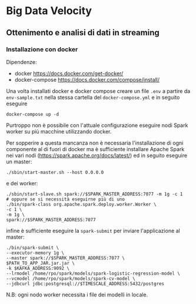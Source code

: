 # Big Data Velocity
## Ottenimento e analisi di dati in streaming

### Installazione con docker

Dipendenze:  
* docker https://docs.docker.com/get-docker/
* docker-compose https://docs.docker.com/compose/install/

Una volta installati docker e docker compose
creare un file `.env` a partire da `env-sample.txt` nella stessa cartella del `docker-compose.yml` e in seguito eseguire
```
docker-compose up -d
```

Purtroppo non è possibile con l'attuale configurazione eseguire nodi Spark worker su più macchine utilizzando docker.

Per sopperire a questa mancanza non è necessaria l'installazione di ogni componente al di fuori di docker ma è sufficiente installare Apache Spark nei vari nodi (https://spark.apache.org/docs/latest/) ed in seguito eseguire un master:
```
./sbin/start-master.sh --host 0.0.0.0
```
e dei worker:
```
./sbin/start-slave.sh spark://$SPARK_MASTER_ADDRESS:7077 -m 1g -c 1
# oppure se si necessità eseguirne più di uno
./bin/spark-class org.apache.spark.deploy.worker.Worker \
-c 1 \
-m 1g \
spark://$SPARK_MASTER_ADDRESS:7077
```
infine è sufficiente eseguire la `spark-submit` per inviare l'applicazione al master:
```
./bin/spark-submit \
--executor-memory 1g \
--master spark://$SPARK_MASTER_ADDRESS:7077 \
$PATH_TO_APP_JAR.jar.jar \
-k $KAFKA_ADDRESS:9092 \
--lrmodel /home/rpo/spark/models/spark-logistic-regression-model \
--vcmodel /home/rpo/spark/models/spark-cv-model \
--jdbcurl jdbc:postgresql://$TIMESCALE_ADDRESS:5432/postgres
```
N.B: ogni nodo worker necessita i file dei modelli in locale.